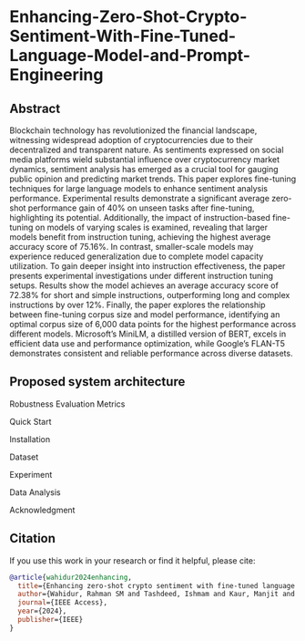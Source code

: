 # Enhancing-Zero-Shot-Crypto-Sentiment-With-Fine-Tuned-Language-Model-and-Prompt-Engineering

## Abstract

Blockchain technology has revolutionized the financial landscape, witnessing widespread adoption of cryptocurrencies due to their decentralized and transparent nature. As sentiments expressed on social media platforms wield substantial influence over cryptocurrency market dynamics, sentiment analysis has emerged as a crucial tool for gauging public opinion and predicting market trends. This paper explores fine-tuning techniques for large language models to enhance sentiment analysis performance. Experimental results demonstrate a significant average zero-shot performance gain of 40% on unseen tasks after fine-tuning, highlighting its potential. Additionally, the impact of instruction-based fine-tuning on models of varying scales is examined, revealing that larger models benefit from instruction tuning, achieving the highest average accuracy score of 75.16%. In contrast, smaller-scale models may experience reduced generalization due to complete model capacity utilization. To gain deeper insight into instruction effectiveness, the paper presents experimental investigations under different instruction tuning setups. Results show the model achieves an average accuracy score of 72.38% for short and simple instructions, outperforming long and complex instructions by over 12%. Finally, the paper explores the relationship between fine-tuning corpus size and model performance, identifying an optimal corpus size of 6,000 data points for the highest performance across different models. Microsoft’s MiniLM, a distilled version of BERT, excels in efficient data use and performance optimization, while Google’s FLAN-T5 demonstrates consistent and reliable performance across diverse datasets.

## Proposed system architecture

Robustness Evaluation Metrics

Quick Start

Installation

Dataset

Experiment

Data Analysis

Acknowledgment

## Citation

If you use this work in your research or find it helpful, please cite:

```bibtex
@article{wahidur2024enhancing,
  title={Enhancing zero-shot crypto sentiment with fine-tuned language model and prompt engineering},
  author={Wahidur, Rahman SM and Tashdeed, Ishmam and Kaur, Manjit and Lee, Heung-No},
  journal={IEEE Access},
  year={2024},
  publisher={IEEE}
}
